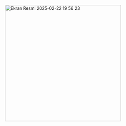 <img width="379" alt="Ekran Resmi 2025-02-22 19 56 23" src="https://github.com/user-attachments/assets/1dfffa52-82c6-41d7-9b43-5791e4eabe67" />
